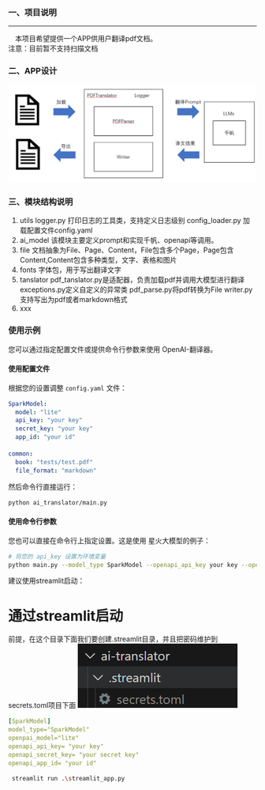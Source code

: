 ### 一、项目说明
---
&emsp;本项目希望提供一个APP供用户翻译pdf文档。<br>
注意：目前暂不支持扫描文档

### 二、APP设计
![alt text](image.png)

### 三、模块结构说明
1. utils
    logger.py 打印日志的工具类，支持定义日志级别
    config_loader.py 加载配置文件config.yaml
2. ai_model
    该模块主要定义prompt和实现千帆、openapi等调用。
3. file
    文档抽象为File、Page、Content，File包含多个Page，Page包含Content,Content包含多种类型，文字、表格和图片
4. fonts
    字体包，用于写出翻译文字
5. tanslator
    pdf_tanslator.py是适配器，负责加载pdf并调用大模型进行翻译
    exceptions.py定义自定义的异常类
    pdf_parse.py将pdf转换为File
    writer.py支持写出为pdf或者markdown格式
6. xxx


### 使用示例

您可以通过指定配置文件或提供命令行参数来使用 OpenAI-翻译器。

#### 使用配置文件

根据您的设置调整 `config.yaml` 文件：

```yaml
SparkModel:
  model: "lite"
  api_key: "your key"
  secret_key: "your key"
  app_id: "your id"

common:
  book: "tests/test.pdf"
  file_format: "markdown"
```

然后命令行直接运行：

```bash
python ai_translator/main.py
```

#### 使用命令行参数

您也可以直接在命令行上指定设置。这是使用 星火大模型的例子：

```bash
# 将您的 api_key 设置为环境变量
python main.py --model_type SparkModel --openapi_api_key your key --openapi_secret_key  your key --openapi_app_id  your id --file_format markdown --book tests/test.pdf --openpai_model lite
```

建议使用streamlit启动：


# 通过streamlit启动
前提，在这个目录下面我们要创建.streamlit目录，并且把密码维护到secrets.toml项目下面
![alt text](image-4.png)
```yaml
[SparkModel]
model_type="SparkModel"
openpai_model="lite"
openapi_api_key= "your key"
openapi_secret_key= "your secret key"
openapi_app_id= "your id"
```

```bash
 streamlit run .\streamlit_app.py
```
